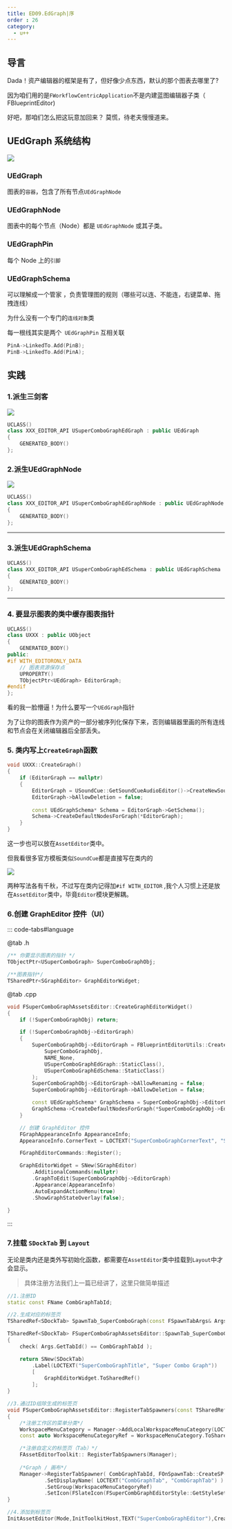 ```yaml
---
title: ED09.EdGraph|序
order : 26
category:
  - u++
---
```


## 导言

<chatmessage avatar="../../assets/emoji/hx.png" :avatarWidth="38">
Dada！资产编辑器的框架是有了，但好像少点东西，默认的那个图表去哪里了?
</chatmessage>

<chatmessage avatar="../../assets/emoji/bqb (2).png" :avatarWidth="40" alignLeft >

因为咱们用的是`FWorkflowCentricApplication`不是内建蓝图编辑器子类（ FBlueprintEditor)

</chatmessage>

<chatmessage avatar="../../assets/emoji/hx.png" :avatarWidth="38">
好吧，那咱们怎么把这玩意加回来？
</chatmessage>

<chatmessage avatar="../../assets/emoji/bqb (2).png" :avatarWidth="40" alignLeft >
莫慌，待老夫慢慢道来。
</chatmessage>

## UEdGraph 系统结构

![](..%2Fassets%2FPIN002.png)

### UEdGraph

<chatmessage avatar="../../assets/emoji/bqb (2).png" :avatarWidth="40" alignLeft >

图表的`容器`，包含了所有节点`UEdGraphNode`

</chatmessage>

### UEdGraphNode

<chatmessage avatar="../../assets/emoji/bqb (2).png" :avatarWidth="40" alignLeft >

图表中的每个节点（Node）都是 `UEdGraphNode` 或其子类。

</chatmessage>

### UEdGraphPin

<chatmessage avatar="../../assets/emoji/bqb (2).png" :avatarWidth="40" alignLeft >

每个 Node 上的`引脚`

</chatmessage>

### UEdGraphSchema

<chatmessage avatar="../../assets/emoji/bqb (2).png" :avatarWidth="40" alignLeft >

可以理解成一个管家 ，负责管理图的规则（哪些可以连、不能连，右键菜单、拖拽连线）

</chatmessage>

<chatmessage avatar="../../assets/emoji/hx.png" :avatarWidth="38">

为什么没有一个专门的`连线对象`类

</chatmessage>

<chatmessage avatar="../../assets/emoji/bqb (2).png" :avatarWidth="40" alignLeft >

每一根线其实是两个` UEdGraphPin` 互相关联

</chatmessage>

```cpp
PinA->LinkedTo.Add(PinB);
PinB->LinkedTo.Add(PinA);
```

## 实践

### 1.派生三剑客

![](..%2Fassets%2Fgraph001.jpg)

```cpp
UCLASS()
class XXX_EDITOR_API USuperComboGraphEdGraph : public UEdGraph
{
	GENERATED_BODY()
};
```

### 2.派生UEdGraphNode

![](..%2Fassets%2Fgraph002.png)

```cpp
UCLASS()
class XXX_EDITOR_API USuperComboGraphEdGraphNode : public UEdGraphNode
{
	GENERATED_BODY()
};
```

---

### 3.派生UEdGraphSchema

```cpp
UCLASS()
class XXX_EDITOR_API USuperComboGraphEdSchema : public UEdGraphSchema
{
	GENERATED_BODY()
};
```

---

### 4. 要显示图表的类中缓存图表指针

```cpp
UCLASS()
class UXXX : public UObject
{
	GENERATED_BODY()
public:
#if WITH_EDITORONLY_DATA
	// 图表资源保存点
	UPROPERTY()
	TObjectPtr<UEdGraph> EditorGraph;
#endif	
};
```

<chatmessage avatar="../../assets/emoji/hx.png" :avatarWidth="38">

看的我一脸懵逼！为什么要写一个`UEdGraph`指针

</chatmessage>

<chatmessage avatar="../../assets/emoji/bqb (2).png" :avatarWidth="40" alignLeft >

为了让你的图表作为资产的一部分被序列化保存下来，否则编辑器里画的所有连线和节点会在关闭编辑器后全部丢失。

</chatmessage>

### 5. 类内写上`CreateGraph`函数

```cpp
void UXXX::CreateGraph()
{
	if (EditorGraph == nullptr)
	{
		EditorGraph = USoundCue::GetSoundCueAudioEditor()->CreateNewSoundCueGraph(this);
		EditorGraph->bAllowDeletion = false;
		
		const UEdGraphSchema* Schema = EditorGraph->GetSchema();
		Schema->CreateDefaultNodesForGraph(*EditorGraph);
	}
}
```

<chatmessage avatar="../../assets/emoji/bqb (2).png" :avatarWidth="40" alignLeft >

这一步也可以放在`AssetEditor`类中。

</chatmessage>

<chatmessage avatar="../../assets/emoji/hx.png" :avatarWidth="38">

但我看很多官方模板类似`SoundCue`都是直接写在类内的

</chatmessage>

![](..%2Fassets%2Fgraph003.png)

<chatmessage avatar="../../assets/emoji/bqb (2).png" :avatarWidth="40" alignLeft >

两种写法各有千秋，不过写在类内记得加`#if WITH_EDITOR` ,我个人习惯上还是放在`AssetEditor`类中，毕竟`Editor`模块更解耦。

</chatmessage>

### 6.创建 GraphEditor 控件（UI）

::: code-tabs#language

@tab .h

```cpp
/** 你要显示图表的指针 */
TObjectPtr<USuperComboGraph> SuperComboGraphObj;

/**图表指针*/
TSharedPtr<SGraphEditor> GraphEditorWidget;

```

@tab .cpp

```cpp
void FSuperComboGraphAssetsEditor::CreateGraphEditorWidget()
{
	if (!SuperComboGraphObj) return;

	if (!SuperComboGraphObj->EditorGraph)
	{
		SuperComboGraphObj->EditorGraph = FBlueprintEditorUtils::CreateNewGraph(
			SuperComboGraphObj,
			NAME_None,
			USuperComboGraphEdGraph::StaticClass(),
			USuperComboGraphEdSchema::StaticClass()
		);
		SuperComboGraphObj->EditorGraph->bAllowRenaming = false;
		SuperComboGraphObj->EditorGraph->bAllowDeletion = false;

		const UEdGraphSchema* GraphSchema = SuperComboGraphObj->EditorGraph->GetSchema();
		GraphSchema->CreateDefaultNodesForGraph(*SuperComboGraphObj->EditorGraph);
	}

	// 创建 GraphEditor 控件
	FGraphAppearanceInfo AppearanceInfo;
	AppearanceInfo.CornerText = LOCTEXT("SuperComboGraphCornerText", "Super Combo Graph");

	FGraphEditorCommands::Register();

	GraphEditorWidget = SNew(SGraphEditor)
		.AdditionalCommands(nullptr)
		.GraphToEdit(SuperComboGraphObj->EditorGraph)
		.Appearance(AppearanceInfo)
		.AutoExpandActionMenu(true)
		.ShowGraphStateOverlay(false);
	
}
```
:::

### 7.挂载 `SDockTab` 到 `Layout`

<chatmessage avatar="../../assets/emoji/bqb (2).png" :avatarWidth="40" alignLeft >

无论是类内还是类外写初始化函数，都需要在`AssetEditor`类中挂载到`Layout`中才会显示。

</chatmessage>


>具体注册方法我们上一篇已经讲了，这里只做简单描述

```cpp
//1.注册ID
static const FName CombGraphTabId;

//2.生成对应的标签页
TSharedRef<SDockTab> SpawnTab_SuperComboGraph(const FSpawnTabArgs& Args) const;

TSharedRef<SDockTab> FSuperComboGraphAssetsEditor::SpawnTab_SuperComboGraph(const FSpawnTabArgs& Args) const
{
	check( Args.GetTabId() == CombGraphTabId );

	return SNew(SDockTab)
		.Label(LOCTEXT("SuperComboGraphTitle", "Super Combo Graph"))
		[
			GraphEditorWidget.ToSharedRef()
		];
}

//3.通过ID组除生成的标签页
void FSuperComboGraphAssetsEditor::RegisterTabSpawners(const TSharedRef<FTabManager>& Manager)
{
	/*注册工作区的菜单分类*/
	WorkspaceMenuCategory = Manager->AddLocalWorkspaceMenuCategory(LOCTEXT("WorkspaceMenu_SuperComboGraph", "Super ComboGraph "));
	const auto WorkspaceMenuCategoryRef = WorkspaceMenuCategory.ToSharedRef();

	/*注册自定义的标签页（Tab）*/
	FAssetEditorToolkit:: RegisterTabSpawners(Manager);
	
	/*Graph / 画布*/
	Manager->RegisterTabSpawner( CombGraphTabId, FOnSpawnTab::CreateSP(this, &FSuperComboGraphAssetsEditor::SpawnTab_SuperComboGraph) )
			.SetDisplayName( LOCTEXT("CombGraphTab", "CombGraphTab") )
			.SetGroup(WorkspaceMenuCategoryRef)
			.SetIcon(FSlateIcon(FSuperCombGraphEditorStyle::GetStyleSetName(), "SiGaoHe.Main"));
}

//4.添加到标签页
InitAssetEditor(Mode,InitToolkitHost,TEXT("SuperComboGraphEditor"),CreateEditorLayout(),true,true,ObjectToEdit,false);
```